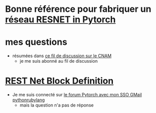 # Bonne référence pour fabriquer un [réseau RESNET in Pytorch](https://www.digitalocean.com/community/tutorials/writing-resnet-from-scratch-in-pytorch)
# mes questions
* résumées dans [ce fil de discussion sur le CNAM](https://par.moodle.lecnam.net/mod/forumng/discuss.php?d=25320) 
  * je me suis abonné au fil de discussion   
# [REST Net Block Definition](https://en.wikipedia.org/wiki/Residual_neural_network)
* Je me suis connecté sur [le forum Pytorch avec mon SSO GMail pythonrubylang](https://discuss.pytorch.org/t/how-to-write-resnet-block-for-1-dimensional-data/48420)
  * mais la question n'a pas de réponse